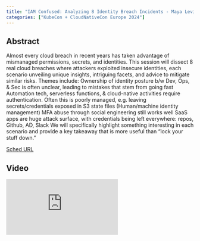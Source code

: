 ```yaml
---
title: "IAM Confused: Analyzing 8 Identity Breach Incidents - Maya Levine, Sysdig"
categories: ["KubeCon + CloudNativeCon Europe 2024"]
---
```


## Abstract

Almost every cloud breach in recent years has taken advantage of mismanaged permissions, secrets, and identities. This session will dissect 8 real cloud breaches where attackers exploited insecure identities, each scenario unveiling unique insights, intriguing facets, and advice to mitigate similar risks. Themes include: Ownership of identity posture b/w Dev, Ops, & Sec is often unclear, leading to mistakes that stem from going fast Automation tech, serverless functions, & cloud-native activities require authentication. Often this is poorly managed, e.g. leaving secrets/credentials exposed in S3 state files (Human/machine identity management) MFA abuse through social engineering still works well SaaS apps are huge attack surface, with credentials being left everywhere: repos, Github, AD, Slack We will specifically highlight something interesting in each scenario and provide a key takeaway that is more useful than “lock your stuff down.”

[Sched URL](https://kccnceu2024.sched.com/event/352d59cf89c0238b8b1470f340ccd74c)

## Video

<iframe src="https://www.youtube.com/embed/B0Xm2kfU-yA" frameborder="0" allow="accelerometer; autoplay; encrypted-media; gyroscope; picture-in-picture" allowfullscreen></iframe>
